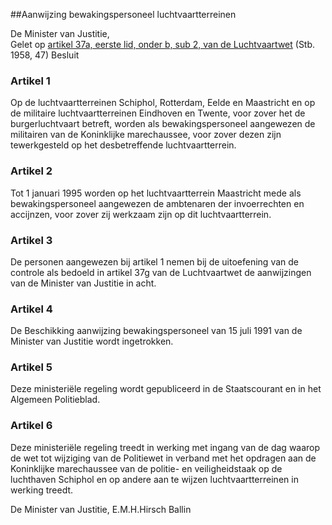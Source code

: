 <meta http-equiv='Content-Type' content='text/html; charset=utf-8' />

##Aanwijzing bewakingspersoneel luchtvaartterreinen

De Minister van Justitie,  
Gelet op [artikel 37a, eerste lid, onder b, sub 2, van de Luchtvaartwet](../../../../../wet/luchtvaartwet/BWBR0002267/README.md) (Stb. 1958, 47)
Besluit    

### Artikel  1  

Op de luchtvaartterreinen Schiphol, Rotterdam, Eelde en Maastricht en op de militaire luchtvaartterreinen Eindhoven en Twente, voor zover het de burgerluchtvaart betreft, worden als bewakingspersoneel aangewezen de militairen van de Koninklijke marechaussee, voor zover dezen zijn tewerkgesteld op het desbetreffende luchtvaartterrein.  

### Artikel  2  

Tot 1 januari 1995 worden op het luchtvaartterrein Maastricht mede als bewakingspersoneel aangewezen de ambtenaren der invoerrechten en accijnzen, voor zover zij werkzaam zijn op dit luchtvaartterrein.  

### Artikel  3  

De personen aangewezen bij artikel 1 nemen bij de uitoefening van de controle als bedoeld in artikel 37g van de Luchtvaartwet de aanwijzingen van de Minister van Justitie in acht.  

### Artikel  4  

De Beschikking aanwijzing bewakingspersoneel van 15 juli 1991 van de Minister van Justitie wordt ingetrokken.  

### Artikel  5  

Deze ministeriële regeling wordt gepubliceerd in de Staatscourant en in het Algemeen Politieblad.  

### Artikel  6  

Deze ministeriële regeling treedt in werking met ingang van de dag waarop de wet tot wijziging van de Politiewet in verband met het opdragen aan de Koninklijke marechaussee van de politie- en veiligheidstaak op de luchthaven Schiphol en op andere aan te wijzen luchtvaartterreinen in werking treedt.  

De 
Minister van Justitie, 
E.M.H.Hirsch Ballin    
